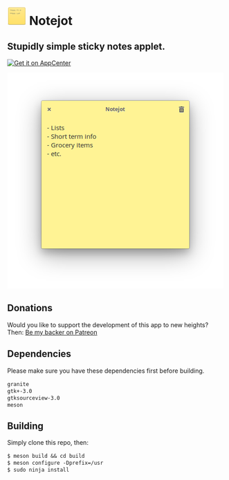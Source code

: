 # ![icon](data/icon.png) Notejot
## Stupidly simple sticky notes applet.
[![Get it on AppCenter](https://appcenter.elementary.io/badge.svg)](https://appcenter.elementary.io/com.github.lainsce.notejot)

![Screenshot](data/shot.png)

## Donations

Would you like to support the development of this app to new heights? Then:
[Be my backer on Patreon](https://www.patreon.com/lainsce)

## Dependencies

Please make sure you have these dependencies first before building.

```
granite
gtk+-3.0
gtksourceview-3.0
meson
```

## Building

Simply clone this repo, then:

```
$ meson build && cd build
$ meson configure -Dprefix=/usr
$ sudo ninja install
```
